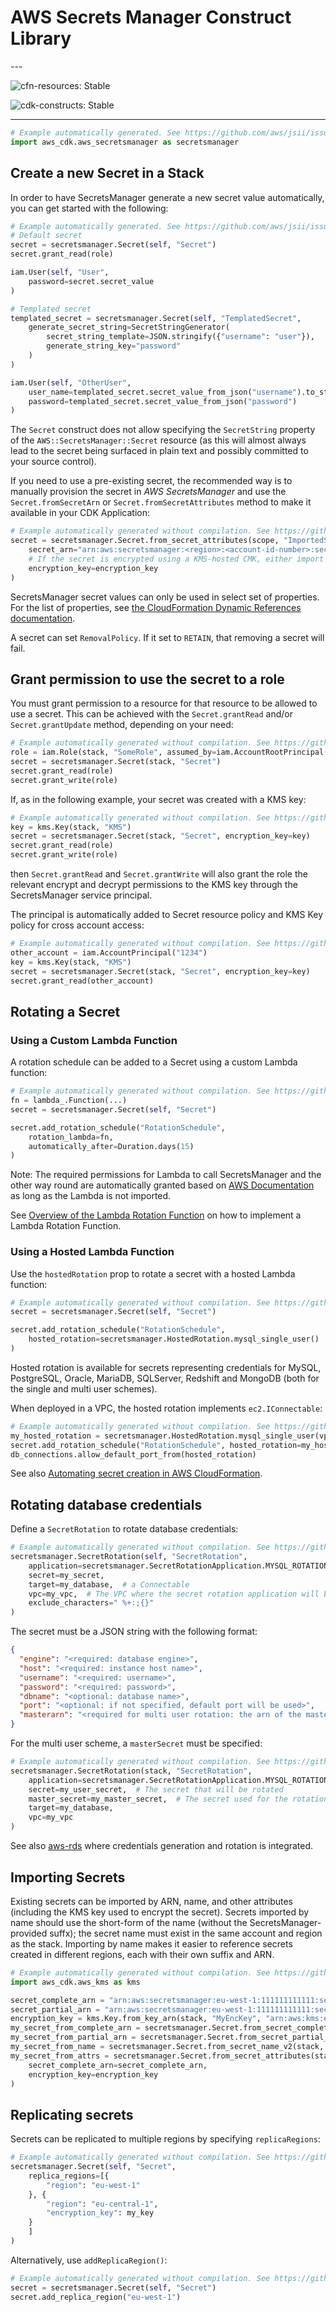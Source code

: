 # AWS Secrets Manager Construct Library

<!--BEGIN STABILITY BANNER-->---


![cfn-resources: Stable](https://img.shields.io/badge/cfn--resources-stable-success.svg?style=for-the-badge)

![cdk-constructs: Stable](https://img.shields.io/badge/cdk--constructs-stable-success.svg?style=for-the-badge)

---
<!--END STABILITY BANNER-->

```python
# Example automatically generated. See https://github.com/aws/jsii/issues/826
import aws_cdk.aws_secretsmanager as secretsmanager
```

## Create a new Secret in a Stack

In order to have SecretsManager generate a new secret value automatically,
you can get started with the following:

```python
# Example automatically generated. See https://github.com/aws/jsii/issues/826
# Default secret
secret = secretsmanager.Secret(self, "Secret")
secret.grant_read(role)

iam.User(self, "User",
    password=secret.secret_value
)

# Templated secret
templated_secret = secretsmanager.Secret(self, "TemplatedSecret",
    generate_secret_string=SecretStringGenerator(
        secret_string_template=JSON.stringify({"username": "user"}),
        generate_string_key="password"
    )
)

iam.User(self, "OtherUser",
    user_name=templated_secret.secret_value_from_json("username").to_string(),
    password=templated_secret.secret_value_from_json("password")
)
```

The `Secret` construct does not allow specifying the `SecretString` property
of the `AWS::SecretsManager::Secret` resource (as this will almost always
lead to the secret being surfaced in plain text and possibly committed to
your source control).

If you need to use a pre-existing secret, the recommended way is to manually
provision the secret in *AWS SecretsManager* and use the `Secret.fromSecretArn`
or `Secret.fromSecretAttributes` method to make it available in your CDK Application:

```python
# Example automatically generated without compilation. See https://github.com/aws/jsii/issues/826
secret = secretsmanager.Secret.from_secret_attributes(scope, "ImportedSecret",
    secret_arn="arn:aws:secretsmanager:<region>:<account-id-number>:secret:<secret-name>-<random-6-characters>",
    # If the secret is encrypted using a KMS-hosted CMK, either import or reference that key:
    encryption_key=encryption_key
)
```

SecretsManager secret values can only be used in select set of properties. For the
list of properties, see [the CloudFormation Dynamic References documentation](https://docs.aws.amazon.com/AWSCloudFormation/latest/UserGuide/dynamic-references.html).

A secret can set `RemovalPolicy`. If it set to `RETAIN`, that removing a secret will fail.

## Grant permission to use the secret to a role

You must grant permission to a resource for that resource to be allowed to
use a secret. This can be achieved with the `Secret.grantRead` and/or `Secret.grantUpdate`
method, depending on your need:

```python
# Example automatically generated without compilation. See https://github.com/aws/jsii/issues/826
role = iam.Role(stack, "SomeRole", assumed_by=iam.AccountRootPrincipal())
secret = secretsmanager.Secret(stack, "Secret")
secret.grant_read(role)
secret.grant_write(role)
```

If, as in the following example, your secret was created with a KMS key:

```python
# Example automatically generated without compilation. See https://github.com/aws/jsii/issues/826
key = kms.Key(stack, "KMS")
secret = secretsmanager.Secret(stack, "Secret", encryption_key=key)
secret.grant_read(role)
secret.grant_write(role)
```

then `Secret.grantRead` and `Secret.grantWrite` will also grant the role the
relevant encrypt and decrypt permissions to the KMS key through the
SecretsManager service principal.

The principal is automatically added to Secret resource policy and KMS Key policy for cross account access:

```python
# Example automatically generated without compilation. See https://github.com/aws/jsii/issues/826
other_account = iam.AccountPrincipal("1234")
key = kms.Key(stack, "KMS")
secret = secretsmanager.Secret(stack, "Secret", encryption_key=key)
secret.grant_read(other_account)
```

## Rotating a Secret

### Using a Custom Lambda Function

A rotation schedule can be added to a Secret using a custom Lambda function:

```python
# Example automatically generated without compilation. See https://github.com/aws/jsii/issues/826
fn = lambda_.Function(...)
secret = secretsmanager.Secret(self, "Secret")

secret.add_rotation_schedule("RotationSchedule",
    rotation_lambda=fn,
    automatically_after=Duration.days(15)
)
```

Note: The required permissions for Lambda to call SecretsManager and the other way round are automatically granted based on [AWS Documentation](https://docs.aws.amazon.com/secretsmanager/latest/userguide/rotating-secrets-required-permissions.html) as long as the Lambda is not imported.

See [Overview of the Lambda Rotation Function](https://docs.aws.amazon.com/secretsmanager/latest/userguide/rotating-secrets-lambda-function-overview.html) on how to implement a Lambda Rotation Function.

### Using a Hosted Lambda Function

Use the `hostedRotation` prop to rotate a secret with a hosted Lambda function:

```python
# Example automatically generated without compilation. See https://github.com/aws/jsii/issues/826
secret = secretsmanager.Secret(self, "Secret")

secret.add_rotation_schedule("RotationSchedule",
    hosted_rotation=secretsmanager.HostedRotation.mysql_single_user()
)
```

Hosted rotation is available for secrets representing credentials for MySQL, PostgreSQL, Oracle,
MariaDB, SQLServer, Redshift and MongoDB (both for the single and multi user schemes).

When deployed in a VPC, the hosted rotation implements `ec2.IConnectable`:

```python
# Example automatically generated without compilation. See https://github.com/aws/jsii/issues/826
my_hosted_rotation = secretsmanager.HostedRotation.mysql_single_user(vpc=my_vpc)
secret.add_rotation_schedule("RotationSchedule", hosted_rotation=my_hosted_rotation)
db_connections.allow_default_port_from(hosted_rotation)
```

See also [Automating secret creation in AWS CloudFormation](https://docs.aws.amazon.com/secretsmanager/latest/userguide/integrating_cloudformation.html).

## Rotating database credentials

Define a `SecretRotation` to rotate database credentials:

```python
# Example automatically generated without compilation. See https://github.com/aws/jsii/issues/826
secretsmanager.SecretRotation(self, "SecretRotation",
    application=secretsmanager.SecretRotationApplication.MYSQL_ROTATION_SINGLE_USER,  # MySQL single user scheme
    secret=my_secret,
    target=my_database,  # a Connectable
    vpc=my_vpc,  # The VPC where the secret rotation application will be deployed
    exclude_characters=" %+:;{}"
)
```

The secret must be a JSON string with the following format:

```json
{
  "engine": "<required: database engine>",
  "host": "<required: instance host name>",
  "username": "<required: username>",
  "password": "<required: password>",
  "dbname": "<optional: database name>",
  "port": "<optional: if not specified, default port will be used>",
  "masterarn": "<required for multi user rotation: the arn of the master secret which will be used to create users/change passwords>"
}
```

For the multi user scheme, a `masterSecret` must be specified:

```python
# Example automatically generated without compilation. See https://github.com/aws/jsii/issues/826
secretsmanager.SecretRotation(stack, "SecretRotation",
    application=secretsmanager.SecretRotationApplication.MYSQL_ROTATION_MULTI_USER,
    secret=my_user_secret,  # The secret that will be rotated
    master_secret=my_master_secret,  # The secret used for the rotation
    target=my_database,
    vpc=my_vpc
)
```

See also [aws-rds](https://github.com/aws/aws-cdk/blob/master/packages/%40aws-cdk/aws-rds/README.md) where
credentials generation and rotation is integrated.

## Importing Secrets

Existing secrets can be imported by ARN, name, and other attributes (including the KMS key used to encrypt the secret).
Secrets imported by name should use the short-form of the name (without the SecretsManager-provided suffx);
the secret name must exist in the same account and region as the stack.
Importing by name makes it easier to reference secrets created in different regions, each with their own suffix and ARN.

```python
# Example automatically generated without compilation. See https://github.com/aws/jsii/issues/826
import aws_cdk.aws_kms as kms

secret_complete_arn = "arn:aws:secretsmanager:eu-west-1:111111111111:secret:MySecret-f3gDy9"
secret_partial_arn = "arn:aws:secretsmanager:eu-west-1:111111111111:secret:MySecret" # No Secrets Manager suffix
encryption_key = kms.Key.from_key_arn(stack, "MyEncKey", "arn:aws:kms:eu-west-1:111111111111:key/21c4b39b-fde2-4273-9ac0-d9bb5c0d0030")
my_secret_from_complete_arn = secretsmanager.Secret.from_secret_complete_arn(stack, "SecretFromCompleteArn", secret_complete_arn)
my_secret_from_partial_arn = secretsmanager.Secret.from_secret_partial_arn(stack, "SecretFromPartialArn", secret_partial_arn)
my_secret_from_name = secretsmanager.Secret.from_secret_name_v2(stack, "SecretFromName", "MySecret")
my_secret_from_attrs = secretsmanager.Secret.from_secret_attributes(stack, "SecretFromAttributes",
    secret_complete_arn=secret_complete_arn,
    encryption_key=encryption_key
)
```

## Replicating secrets

Secrets can be replicated to multiple regions by specifying `replicaRegions`:

```python
# Example automatically generated without compilation. See https://github.com/aws/jsii/issues/826
secretsmanager.Secret(self, "Secret",
    replica_regions=[{
        "region": "eu-west-1"
    }, {
        "region": "eu-central-1",
        "encryption_key": my_key
    }
    ]
)
```

Alternatively, use `addReplicaRegion()`:

```python
# Example automatically generated without compilation. See https://github.com/aws/jsii/issues/826
secret = secretsmanager.Secret(self, "Secret")
secret.add_replica_region("eu-west-1")
```
